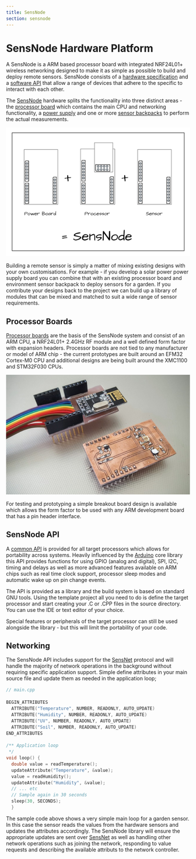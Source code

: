 ```yaml
---
title: SensNode
section: sensnode
---
```

# SensNode Hardware Platform

A SensNode is a ARM based processor board with integrated NRF24L01+ wireless networking designed to make it as simple
as possible to build and deploy remote sensors. SensNode consists of a [hardware specification](/pages/sensnode/hardware.html)
and a [software API](/apidocs/sensnode/index.html) that allow a range of devices that adhere to the specific to interact
with each other.

The [SensNode](/pages/sensnode/index.html) hardware splits the functionality into three distinct areas - the
[processor board](/pages/sensnode/cpuboard.html) which contains the main CPU and networking functionality, a
[power supply](/pages/sensnode/powerboard.html) and one or more [sensor backpacks](/pages/sensnode/backpack.html) to
perform the actual measurements.

![Module interaction](/images/diagrams/hardware_modules.png)

Building a remote sensor is simply a matter of mixing existing designs with your own customisations. For example -
if you develop a solar power power supply board you can combine that with an existing processor board and environment
sensor backpack to deploy sensors for a garden. If you contribute your designs back to the project we can build up a
library of modules that can be mixed and matched to suit a wide range of sensor requirements.

## Processor Boards

[Processor boards](/pages/sensnode/cpuboard.html) are the basis of the SensNode system and consist of an ARM CPU, a
NRF24L01+ 2.4GHz RF module and a well defined form factor with expansion headers. Processor boards are not tied
to any manufacturer or model of ARM chip - the current prototypes are built around an EFM32 Cortex-M0 CPU and
additional designs are being built around the XMC1100 and STM32F030 CPUs.

![Processor Board Breakout](/images/photos/sensor_and_breakout.jpg)

For testing and prototyping a simple breakout board design is available which allows the form factor to be used with
any ARM development board that has a pin header interface.

## SensNode API

A [common API](/apidocs/sensnode/index.html) is provided for all target processors which allows for portability across systems. Heavily
influenced by the [Arduino](https://www.arduino.cc/) core library this API provides functions for using GPIO (analog and digital),
SPI, I2C, timing and delays as well as more advanced features available on ARM chips such as real time clock support,
processor sleep modes and automatic wake up on pin change events.

The API is provided as a library and the build system is based on standard GNU tools. Using the template project all
you need to do is define the target processor and start creating your .C or .CPP files in the source directory. You can
use the IDE or text editor of your choice.

Special features or peripherals of the target processor can still be used alongside the library - but this will limit
the portability of your code.

## Networking

The SensNode API includes support for the [SensNet](/pages/sensnet/index.html) protocol and will handle the majority
of network operations in the background without requiring specific application support. Simple define attributes in
your main source file and update them as needed in the application loop;

```cpp
// main.cpp

BEGIN_ATTRIBUTES
  ATTRIBUTE("Temperature", NUMBER, READONLY, AUTO_UPDATE)
  ATTRIBUTE("Humidity", NUMBER, READONLY, AUTO_UPDATE)
  ATTRIBUTE("UV", NUMBER, READONLY, AUTO_UPDATE)
  ATTRIBUTE("Soil", NUMBER, READONLY, AUTO_UPDATE)
END_ATTRIBUTES

/** Application loop
 */
void loop() {
  double value = readTemperature();
  updateAttribute("Temperature", &value);
  value = readHumidity();
  updateAttribute("Humidity", &value);
  // ... etc
  // Sample again in 30 seconds
  sleep(30, SECONDS);
  }
```

The sample code above shows a very simple main loop for a garden sensor. In this case the sensor reads the values from
the hardware sensors and updates the attributes accordingly. The SensNode library will ensure the appropriate updates
are sent over [SensNet](/pages/sensnet/index.html) as well as handling other network operations such as joining the
network, responding to value requests and describing the available attributs to the network controller.
